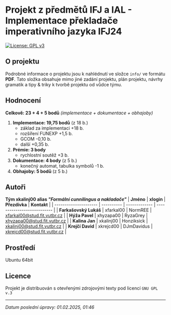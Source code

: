 <h1>Projekt z předmětů IFJ a IAL - Implementace překladače imperativního jazyka IFJ24</h1>

[![License: GPL v3](https://img.shields.io/badge/License-GPLv3-blue.svg)](https://www.gnu.org/licenses/gpl-3.0)

## O projektu

Podrobné informace o projektu jsou k nahlédnutí ve složce `info/` ve formátu **PDF**. Tato složka obsahuje mimo jiné zadání projektu, plán projektu, návrhy gramatik a tipy & triky k tvorbě projektu od vůdce týmu.

## Hodnocení

**Celkově: 23 + 4 + 5 bodů** *(implementace + dokumentace + obhajoby)*

1) **Implementace: 19,75 bodů** (z 18 b.)
   - základ za implementaci +18 b.
   - rozšíření FUNEXP +1,5 b.
   - GCOM -0,10 b.
   - další +0,35 b.
2) **Prémie: 3 body**
   - rychlostní soutěž +3 b.
3) **Dokumentace: 4 body** (z 5 b.)
   - konečný automat, tabulka symbolů -1 b.
4) **Obhajoby: 5 bodů** (z 5 b.)

## Autoři

**Tým xkalinj00 alias _"Formální cunnilingus a nakladače"_**
| **Jméno**             | **xlogin** | **Přezdívka** | **Kontakt**                 |
| --------------------- | ---------- | ------------- | --------------------------- |
| **Farkašovský Lukáš** | xfarkal00  | NormREE       | xfarkal00@stud.fit.vutbr.cz |
| **Hýža Pavel**        | xhyzapa00  | RyzaGrey      | xhyzapa00@stud.fit.vutbr.cz |
| **Kalina Jan**        | xkalinj00  | Honziksick    | xkalinj00@stud.fit.vutbr.cz |
| **Krejčí David**      | xkrejcd00  | DJmDavidus    | xkrejcd00@stud.fit.vutbr.cz |

## Prostředí

Ubuntu 64bit

## Licence

Projekt je distribuován s otevřenými zdrojovými texty pod licencí `GNU GPL v.3`

---

*Datum poslední úpravy: 01.02.2025, 01:46*
